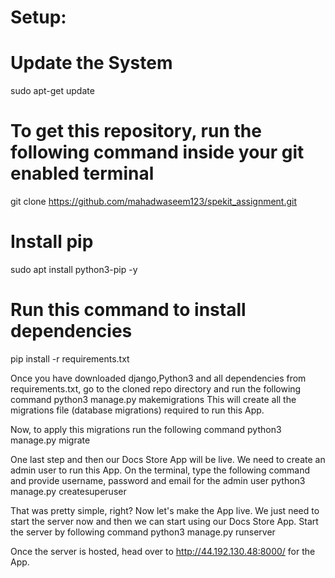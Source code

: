 # Setup:

# Update the System
sudo apt-get update

# To get this repository, run the following command inside your git enabled terminal
git clone https://github.com/mahadwaseem123/spekit_assignment.git

# Install pip
sudo apt install python3-pip -y

# Run this command to install dependencies
pip install -r requirements.txt

Once you have downloaded django,Python3 and all dependencies from requirements.txt, go to the cloned repo directory and run the following command
python3 manage.py makemigrations
This will create all the migrations file (database migrations) required to run this App.

Now, to apply this migrations run the following command
python3 manage.py migrate

One last step and then our Docs Store App will be live. We need to create an admin user to run this App. On the terminal, type the following command and provide username, password and email for the admin user
python3 manage.py createsuperuser

That was pretty simple, right? Now let's make the App live. We just need to start the server now and then we can start using our Docs Store App. Start the server by following command
python3 manage.py runserver

Once the server is hosted, head over to http://44.192.130.48:8000/ for the App.



